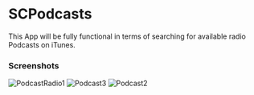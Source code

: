 # SCPodcasts
This App will be fully functional in terms of searching for available radio Podcasts on iTunes.

### Screenshots 

![PodcastRadio1](https://user-images.githubusercontent.com/1453658/65690620-63ac4b80-e067-11e9-8ccb-847335cb0c95.png "Pic 1") ![Podcast3](https://user-images.githubusercontent.com/1453658/65690621-63ac4b80-e067-11e9-9ee2-ae0dc8ecfe11.png)
![Podcast2](https://user-images.githubusercontent.com/1453658/65690622-63ac4b80-e067-11e9-8781-3eb68b409962.png)
